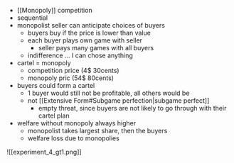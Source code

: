 - [[Monopoly]] competition
- sequential
- monopolist seller can anticipate choices of buyers
	- buyers buy if the price is lower than value
	- each buyer plays own game with seller
		- seller pays many games with all buyers
	- indifference ... I can chose anything
- cartel = monopoly
	- competition price (4$ 30cents)
	- monopoly pric (54$ 80cents)
- buyers could form a cartel
	- 1 buyer would still not be profitable, all others would be
	- not [[Extensive Form#Subgame perfection|subgame perfect]]
		- empty threat, since buyers are not likely to go through with their cartel plan
- welfare without monopoly always higher
	- monopolist takes largest share, then the buyers
	- welfare loss due to monopolies

![[experiment_4_gt1.png]]